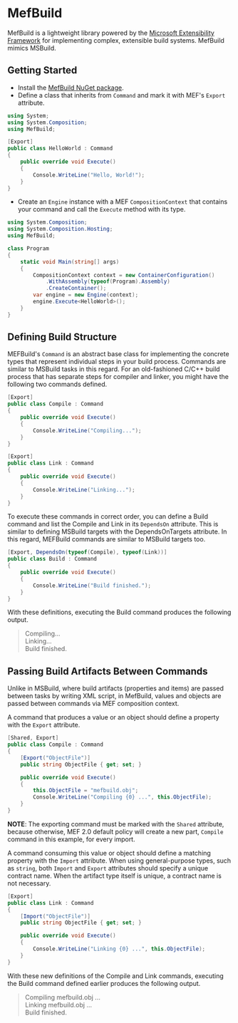MefBuild
========

MefBuild is a lightweight library powered by the [Microsoft Extensibility Framework](http://mef.codeplex.com/)
for implementing complex, extensible build systems. MefBuild mimics MSBuild.

Getting Started
---------------

* Install the [MefBuild NuGet package](https://www.nuget.org/packages/MefBuild).
* Define a class that inherits from `Command` and mark it with MEF's `Export` attribute.

```C#
using System;
using System.Composition;
using MefBuild;

[Export]
public class HelloWorld : Command
{
    public override void Execute()
    {
        Console.WriteLine("Hello, World!");
    }
}
```

* Create an `Engine` instance with a MEF `CompositionContext` that contains your command and call the `Execute` method with its type.

```C#
using System.Composition;
using System.Composition.Hosting;
using MefBuild;

class Program
{
    static void Main(string[] args)
    {
        CompositionContext context = new ContainerConfiguration()
            .WithAssembly(typeof(Program).Assembly)
            .CreateContainer();
        var engine = new Engine(context);
        engine.Execute<HelloWorld>();
    }
}
``` 

Defining Build Structure
------------------------

MEFBuild's `Command` is an abstract base class for implementing the concrete types that represent 
individual steps in your build process. Commands are similar to MSBuild tasks in this regard. For an 
old-fashioned C/C++ build process that has separate steps for compiler and linker, you might have the 
following two commands defined.


```C#
[Export]
public class Compile : Command
{
    public override void Execute()
    {
        Console.WriteLine("Compiling...");
    }
}

[Export]
public class Link : Command
{
    public override void Execute()
    {
        Console.WriteLine("Linking...");
    }
}
```

To execute these commands in correct order, you can define a Build command and list the Compile and 
Link in its `DependsOn` attribute. This is similar to defining MSBuild targets with the DependsOnTargets 
attribute. In this regard, MEFBuild commands are similar to MSBuild targets too.

```C#
[Export, DependsOn(typeof(Compile), typeof(Link))]
public class Build : Command
{
    public override void Execute()
    {
        Console.WriteLine("Build finished.");
    }
}
```

With these definitions, executing the Build command produces the following output.

> Compiling...  
> Linking...  
> Build finished.  

Passing Build Artifacts Between Commands
----------------------------------------

Unlike in MSBuild, where build artifacts (properties and items) are passed between tasks by writing 
XML script, in MefBuild, values and objects are passed between commands via MEF composition context.

A command that produces a value or an object should define a property with the `Export` attribute. 

```C#
[Shared, Export]
public class Compile : Command
{
    [Export("ObjectFile")]
    public string ObjectFile { get; set; }

    public override void Execute()
    {
        this.ObjectFile = "mefbuild.obj";
        Console.WriteLine("Compiling {0} ...", this.ObjectFile);
    }
}
```

**NOTE**: The exporting command must be marked with the `Shared` attribute, because otherwise, MEF 2.0 
default policy will create a new part, `Compile` command in this example, for every import.

A command consuming this value or object should define a matching property with the `Import` attribute. 
When using general-purpose types, such as `string`, both `Import` and `Export` attributes should specify a 
unique contract name. When the artifact type itself is unique, a contract name is not necessary.

```C#
[Export]
public class Link : Command
{
    [Import("ObjectFile")]
    public string ObjectFile { get; set; }

    public override void Execute()
    {
        Console.WriteLine("Linking {0} ...", this.ObjectFile);
    }
}
```

With these new definitions of the Compile and Link commands, executing the Build command defined earlier 
produces the following output. 

> Compiling mefbuild.obj ...  
> Linking mefbuild.obj ...  
> Build finished.  
